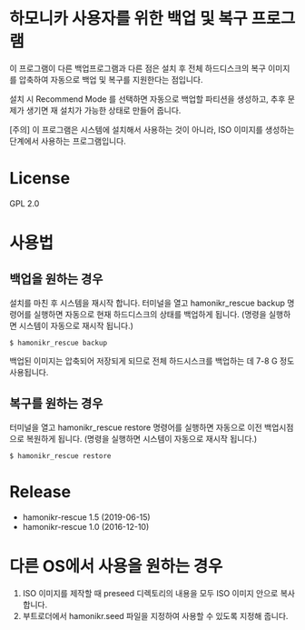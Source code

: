 # 하모니카 사용자를 위한 백업 및 복구 프로그램

이 프로그램이 다른 백업프로그램과 다른 점은 설치 후 전체 하드디스크의 복구 이미지를 압축하여 자동으로 백업 및 복구를 지원한다는 점입니다.

설치 시 Recommend Mode 를 선택하면 자동으로 백업할 파티션을 생성하고, 추후 문제가 생기면 재 설치가 가능한 상태로 만들어 줍니다.

[주의] 이 프로그램은 시스템에 설치해서 사용하는 것이 아니라, ISO 이미지를 생성하는 단계에서 사용하는 프로그램입니다.

# License

GPL 2.0

# 사용법

## 백업을 원하는 경우
설치를 마친 후 시스템을 재시작 합니다.
터미널을 열고 hamonikr_rescue backup 명령어를 실행하면 자동으로 현재 하드디스크의 상태를 백업하게 됩니다. (명령을 실행하면 시스템이 자동으로 재시작 됩니다.)

```
$ hamonikr_rescue backup
```

백업된 이미지는 압축되어 저장되게 되므로 전체 하드시스크를 백업하는 데 7-8 G 정도 사용됩니다.

## 복구를 원하는 경우

터미널을 열고 hamonikr_rescue restore 명령어를 실행하면 자동으로 이전 백업시점으로 복원하게 됩니다. (명령을 실행하면 시스템이 자동으로 재시작 됩니다.)

```
$ hamonikr_rescue restore
```

# Release

* hamonikr-rescue 1.5 (2019-06-15)
* hamonikr-rescue 1.0 (2016-12-10)

# 다른 OS에서 사용을 원하는 경우

1) ISO 이미지를 제작할 때 preseed 디렉토리의 내용을 모두 ISO 이미지 안으로 복사합니다.
2) 부트로더에서 hamonikr.seed 파일을 지정하여 사용할 수 있도록 지정해 줍니다.

